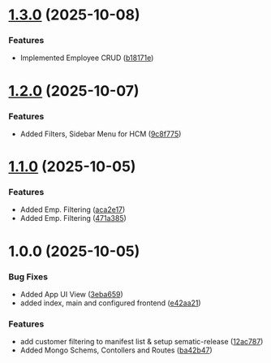 # [1.3.0](https://github.com/omaraldawud/mern-mini-erp/compare/v1.2.0...v1.3.0) (2025-10-08)


### Features

* Implemented Employee CRUD ([b18171e](https://github.com/omaraldawud/mern-mini-erp/commit/b18171e0a9d0ecbb9761b9dd3bb51b78c39622b6))

# [1.2.0](https://github.com/omaraldawud/mern-mini-erp/compare/v1.1.0...v1.2.0) (2025-10-07)


### Features

* Added Filters, Sidebar Menu for HCM ([9c8f775](https://github.com/omaraldawud/mern-mini-erp/commit/9c8f77510628745e36b9cbc2b3728e9c2f5acc8c))

# [1.1.0](https://github.com/omaraldawud/mern-mini-erp/compare/v1.0.0...v1.1.0) (2025-10-05)


### Features

* Added Emp. Filtering ([aca2e17](https://github.com/omaraldawud/mern-mini-erp/commit/aca2e1745812ec4d41afeec079fd64a0bd355d65))
* Added Emp. Filtering ([471a385](https://github.com/omaraldawud/mern-mini-erp/commit/471a385784c367a3476945792125bb0be3dd4a26))

# 1.0.0 (2025-10-05)


### Bug Fixes

* Added App UI View ([3eba659](https://github.com/omaraldawud/mern-mini-erp/commit/3eba6597cad3f881e7d00501ec97b7e3ec6fe026))
* added index, main and configured frontend ([e42aa21](https://github.com/omaraldawud/mern-mini-erp/commit/e42aa212c99fa640e905430f67d0641f65814e9c))


### Features

* add customer filtering to manifest list & setup sematic-release ([12ac787](https://github.com/omaraldawud/mern-mini-erp/commit/12ac78783738ac112f4c4a1d85d508015121745b))
* Added Mongo Schems, Contollers and Routes ([ba42b47](https://github.com/omaraldawud/mern-mini-erp/commit/ba42b47c4cfc4f197a796ef3b76f8903578ff3d9))
